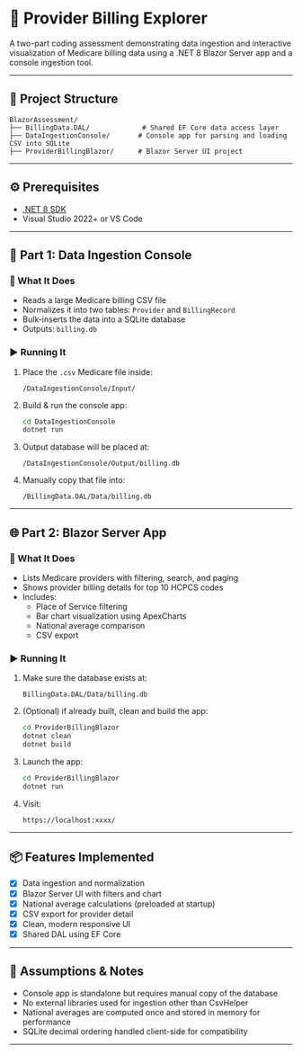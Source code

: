 # 🧪 Provider Billing Explorer

A two-part coding assessment demonstrating data ingestion and interactive visualization of Medicare billing data using a .NET 8 Blazor Server app and a console ingestion tool.

---

## 📂 Project Structure

```
BlazorAssessment/
├── BillingData.DAL/             # Shared EF Core data access layer
├── DataIngestionConsole/       # Console app for parsing and loading CSV into SQLite
├── ProviderBillingBlazor/      # Blazor Server UI project
```

---

## ⚙️ Prerequisites

- [.NET 8 SDK](https://dotnet.microsoft.com/en-us/download/dotnet/8.0)
- Visual Studio 2022+ or VS Code

---

## 🔄 Part 1: Data Ingestion Console

### 🧾 What It Does

- Reads a large Medicare billing CSV file
- Normalizes it into two tables: `Provider` and `BillingRecord`
- Bulk-inserts the data into a SQLite database
- Outputs: `billing.db`

### ▶️ Running It

1. Place the `.csv` Medicare file inside:

   ```
   /DataIngestionConsole/Input/
   ```

2. Build & run the console app:

   ```bash
   cd DataIngestionConsole
   dotnet run
   ```

3. Output database will be placed at:

   ```
   /DataIngestionConsole/Output/billing.db
   ```

4. Manually copy that file into:

   ```
   /BillingData.DAL/Data/billing.db
   ```

---

## 🌐 Part 2: Blazor Server App

### 🚀 What It Does

- Lists Medicare providers with filtering, search, and paging
- Shows provider billing details for top 10 HCPCS codes
- Includes:
  - Place of Service filtering
  - Bar chart visualization using ApexCharts
  - National average comparison
  - CSV export

### ▶️ Running It

1. Make sure the database exists at:

   ```
   BillingData.DAL/Data/billing.db
   ```

2. (Optional) if already built, clean and build the app:

   ```bash
   cd ProviderBillingBlazor
   dotnet clean
   dotnet build
   ```

3. Launch the app:

   ```bash
   cd ProviderBillingBlazor
   dotnet run
   ```

4. Visit:

   ```
   https://localhost:xxxx/
   ```

---

## 📦 Features Implemented

- [x] Data ingestion and normalization
- [x] Blazor Server UI with filters and chart
- [x] National average calculations (preloaded at startup)
- [x] CSV export for provider detail
- [x] Clean, modern responsive UI
- [x] Shared DAL using EF Core

---

## 💬 Assumptions & Notes

- Console app is standalone but requires manual copy of the database
- No external libraries used for ingestion other than CsvHelper
- National averages are computed once and stored in memory for performance
- SQLite decimal ordering handled client-side for compatibility

---
